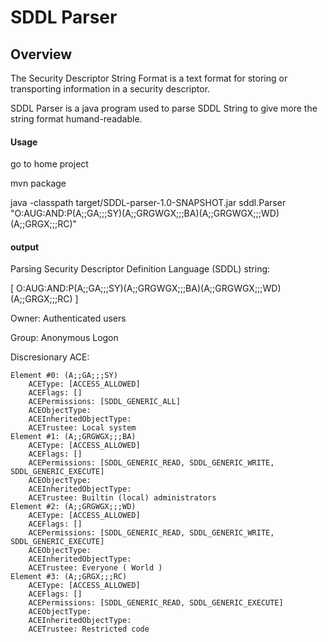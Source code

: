 # SDDL Parser


## Overview

The Security Descriptor String Format is a text format for storing or transporting information in a security descriptor.

SDDL Parser is a java program used to parse SDDL String to give more the string format humand-readable.

#### Usage

go to home project

mvn package

java -classpath target/SDDL-parser-1.0-SNAPSHOT.jar sddl.Parser "O:AUG:AND:P(A;;GA;;;SY)(A;;GRGWGX;;;BA)(A;;GRGWGX;;;WD)(A;;GRGX;;;RC)"

#### output

Parsing Security Descriptor Definition Language (SDDL) string: 

[ O:AUG:AND:P(A;;GA;;;SY)(A;;GRGWGX;;;BA)(A;;GRGWGX;;;WD)(A;;GRGX;;;RC) ] 


Owner: Authenticated users

Group: Anonymous Logon

Discresionary ACE:

    Element #0: (A;;GA;;;SY)
		ACEType: [ACCESS_ALLOWED]
		ACEFlags: []
		ACEPermissions: [SDDL_GENERIC_ALL]
		ACEObjectType: 
		ACEInheritedObjectType: 
		ACETrustee: Local system
    Element #1: (A;;GRGWGX;;;BA)
		ACEType: [ACCESS_ALLOWED]
		ACEFlags: []
		ACEPermissions: [SDDL_GENERIC_READ, SDDL_GENERIC_WRITE, SDDL_GENERIC_EXECUTE]
		ACEObjectType: 
		ACEInheritedObjectType: 
		ACETrustee: Builtin (local) administrators
    Element #2: (A;;GRGWGX;;;WD)
		ACEType: [ACCESS_ALLOWED]
		ACEFlags: []
		ACEPermissions: [SDDL_GENERIC_READ, SDDL_GENERIC_WRITE, SDDL_GENERIC_EXECUTE]
		ACEObjectType: 
		ACEInheritedObjectType: 
		ACETrustee: Everyone ( World )
    Element #3: (A;;GRGX;;;RC)
		ACEType: [ACCESS_ALLOWED]
		ACEFlags: []
		ACEPermissions: [SDDL_GENERIC_READ, SDDL_GENERIC_EXECUTE]
		ACEObjectType: 
		ACEInheritedObjectType: 
		ACETrustee: Restricted code


